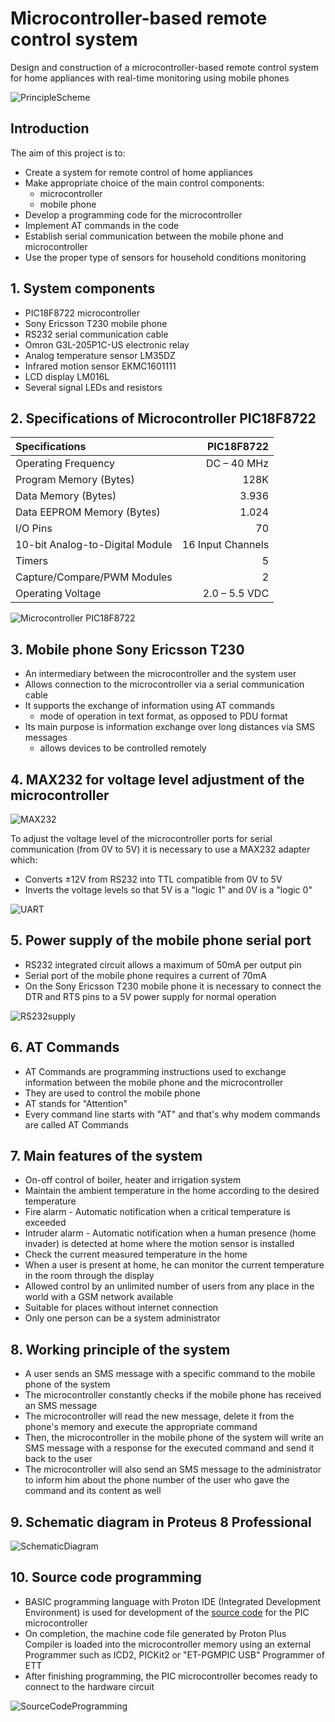 # Microcontroller-based remote control system 

Design and construction of a microcontroller-based remote control system for home appliances with real-time monitoring using mobile phones

![PrincipleScheme](/assets/images/PrincipleScheme.jpg "PrincipleScheme")

## Introduction

The aim of this project is to:
 - Create a system for remote control of home appliances
 - Make appropriate choice of the main control components:
    - microcontroller
    - mobile phone
- Develop a programming code for the microcontroller
- Implement AT commands in the code
- Establish serial communication between the mobile phone and microcontroller
- Use the proper type of sensors for household conditions monitoring 

## 1. System components

-	PIC18F8722 microcontroller
-	Sony Ericsson T230 mobile phone
-	RS232 serial communication cable
-	Omron G3L-205P1C-US electronic relay
-	Analog temperature sensor LM35DZ
-	Infrared motion sensor EKMC1601111
-	LCD display LM016L
-	Several signal LEDs and resistors

## 2. Specifications of Microcontroller PIC18F8722

| **Specifications**            |   **PIC18F8722** |
| :---                      |        ---: |
| Operating Frequency       | DC – 40 MHz |
| Program Memory (Bytes)    | 128K |
| Data Memory (Bytes)       | 3.936 |
| Data EEPROM Memory (Bytes) | 1.024 |
| I/O Pins | 70 |
| 10-bit Analog-to-Digital Module | 16 Input Channels |
| Timers | 5 |
| Capture/Compare/PWM Modules | 2 |
| Operating Voltage       | 2.0 – 5.5 VDC |

![Microcontroller PIC18F8722](/assets/images/medium-PIC18F8722-TQFP-80.png "Microcontroller PIC18F8722")

## 3. Mobile phone Sony Ericsson T230

- An intermediary between the microcontroller and the system user
- Allows connection to the microcontroller via a serial communication cable
- It supports the exchange of information using AT commands
    - mode of operation in text format, as opposed to PDU format
- Its main purpose is information exchange over long distances via SMS messages
    - allows devices to be controlled remotely

## 4. MAX232 for voltage level adjustment of the microcontroller

![MAX232](/assets/images/MAX232.jpg "MAX232")

To adjust the voltage level of the microcontroller ports for serial communication (from 0V to 5V) it is necessary to use a MAX232 adapter which:
- Converts ±12V from RS232 into TTL compatible from 0V to 5V
- Inverts the voltage levels so that 5V is a "logic 1" and 0V is a "logic 0"

![UART](/assets/images/UART.png "UART")

## 5. Power supply of the mobile phone serial port

- RS232 integrated circuit allows a maximum of 50mA per output pin
- Serial port of the mobile phone requires a current of 70mA
- On the Sony Ericsson T230 mobile phone it is necessary to connect the DTR and RTS pins to a 5V power supply for normal operation

![RS232supply](/assets/images/RS232supply.png "RS232supply")

## 6. AT Commands

- AT Commands are programming instructions used to exchange information between the mobile phone and the microcontroller
- They are used to control the mobile phone
- AT stands for "Attention"
- Every command line starts with "AT" and that's why modem commands are called AT Commands

## 7. Main features of the system

- On-off control of boiler, heater and irrigation system
- Maintain the ambient temperature in the home according to the desired temperature
- Fire alarm - Automatic notification when a critical temperature is exceeded
- Intruder alarm - Automatic notification when a human presence (home invader) is detected at home where the motion sensor is installed
- Check the current measured temperature in the home
- When a user is present at home, he can monitor the current temperature in the room through the display
- Allowed control by an unlimited number of users from any place in the world with a GSM network available
- Suitable for places without internet connection
- Only one person can be a system administrator

## 8. Working principle of the system

- A user sends an SMS message with a specific command to the mobile phone of the system
- The microcontroller constantly checks if the mobile phone has received an SMS message
- The microcontroller will read the new message, delete it from the phone's memory and execute the appropriate command
- Then, the microcontroller in the mobile phone of the system will write an SMS message with a response for the executed command and send it back to the user
- The microcontroller will also send an SMS message to the administrator to inform him about the phone number of the user who gave the command and its content as well

## 9. Schematic diagram in Proteus 8 Professional

![SchematicDiagram](/assets/images/SchematicDiagram.jpg "SchematicDiagram")

## 10. Source code programming

- BASIC programming language with Proton IDE (Integrated Development Environment) is used for development of the [source code](./source/code.bas) for the PIC microcontroller
- On completion, the machine code file generated by Proton Plus Compiler is loaded into the microcontroller memory using an external Programmer such as ICD2, PICKit2 or "ET-PGMPIC USB" Programmer of ETT
- After finishing programming, the PIC microcontroller becomes ready to connect to the hardware circuit 

![SourceCodeProgramming](/assets/images/SourceCodeProgramming.jpg "SourceCodeProgramming")